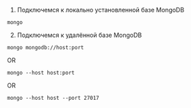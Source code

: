 1. Подключемся к локально установленной базе MongoDB
```
mongo
```
2. Подключемся к удалённой базе MongoDB
```
mongo mongodb://host:port
```
OR
```
mongo --host host:port
```
OR
```
mongo --host host --port 27017
```